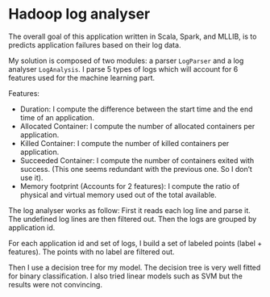 # Hadoop log analyser

The overall goal of this application written in Scala, Spark, and MLLIB, is to predicts application failures based on their log data. 

My solution is composed of two modules: a parser `LogParser` and a log analyser `LogAnalysis`.
I parse 5 types of logs which will account for 6 features used for the machine learning part.

Features:
- Duration: I compute the difference between the start time and the end time of an application.
- Allocated Container: I compute the number of allocated containers per application.
- Killed Container: I compute the number of killed containers per application.
- Succeeded Container: I compute the number of containers exited with success. (This one seems redundant with the previous one. So I don’t use it).
- Memory footprint (Accounts for 2 features): I compute the ratio of physical and virtual memory used out of the total available.

The log analyser works as follow:
First it reads each log line and parse it. The undefined log lines are then filtered out.
Then the logs are grouped by application id.

For each application id and set of logs, I build a set of labeled points (label + features). The points with no label are filtered out.

Then I use a decision tree for my model. The decision tree is very well fitted for binary classification. I also tried linear models such as SVM but the results were not convincing.
